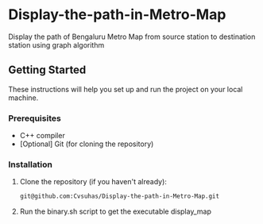 # Display-the-path-in-Metro-Map
Display the path of Bengaluru Metro Map from source station to destination station using graph algorithm

## Getting Started

These instructions will help you set up and run the project on your local machine.

### Prerequisites

- C++ compiler
- [Optional] Git (for cloning the repository)

### Installation
1. Clone the repository (if you haven't already):

   ```bash
   git@github.com:Cvsuhas/Display-the-path-in-Metro-Map.git

2. Run the binary.sh script to get the executable display_map
